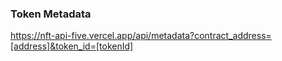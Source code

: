 ### Token Metadata

https://nft-api-five.vercel.app/api/metadata?contract_address=[address]&token_id=[tokenId]
